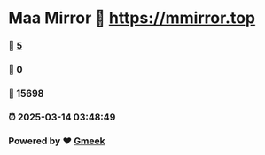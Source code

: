 # Maa Mirror :link: https://mmirror.top 
### :page_facing_up: [5](https://mmirror.top/tag.html) 
### :speech_balloon: 0 
### :hibiscus: 15698 
### :alarm_clock: 2025-03-14 03:48:49 
### Powered by :heart: [Gmeek](https://github.com/Meekdai/Gmeek)

